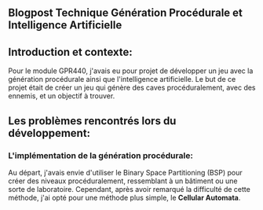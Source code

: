 ## Blogpost Technique Génération Procédurale et Intelligence Artificielle
## Introduction et contexte:
Pour le module GPR440, j'avais eu pour projet de développer un jeu avec la génération procédurale ainsi que l'intelligence artificielle. Le but de ce projet était de créer un jeu qui génère des caves procéduralement, avec des ennemis, et un objectif à trouver.
## Les problèmes rencontrés lors du développement:
### L'implémentation de la génération procédurale:
Au départ, j'avais envie d'utiliser le Binary Space Partitioning (BSP) pour créer des niveaux procéduralement, ressemblant à un bâtiment ou une sorte de laboratoire. Cependant, après avoir remarqué la difficulté de cette méthode, j'ai opté pour une méthode plus simple, le **Cellular Automata**.
